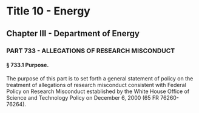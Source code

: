 
# Title 10 - Energy
## Chapter III - Department of Energy
### PART 733 - ALLEGATIONS OF RESEARCH MISCONDUCT
#### § 733.1 Purpose.

The purpose of this part is to set forth a general statement of policy on the treatment of allegations of research misconduct consistent with Federal Policy on Research Misconduct established by the White House Office of Science and Technology Policy on December 6, 2000 (65 FR 76260-76264).

